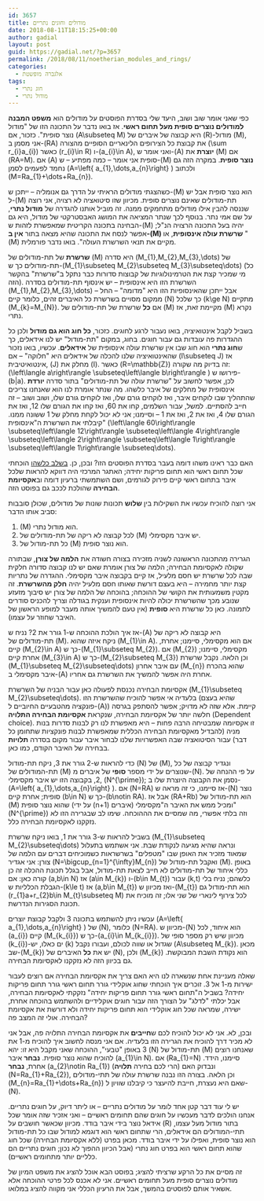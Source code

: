 ```yaml
---
id: 3657
title: מודולים וחוגים נתריים
date: 2018-08-11T18:15:25+00:00
author: gadial
layout: post
guid: https://gadial.net/?p=3657
permalink: /2018/08/11/noetherian_modules_and_rings/
categories:
  - אלגברה מופשטת
tags:
  - חוג נתרי
  - מודול נתרי
---
```

כפי שאני אומר שוב ושוב, היעד שלי בסדרת הפוסטים על מודולים הוא **משפט המבנה למודולים נוצרים סופית מעל תחום ראשי**. אז בואו נדבר על התכונה הזו של "מודול נוצר סופית". כזכור, אם \(A\subseteq M\) היא קבוצה של איברים של \(R\)-מודול \(M\), אני מסמן ב-\(RA\) את קבוצת כל הצירופים הלינאריים הסופיים מהצורה \(\sum r\_{i}a\_{i}\) כאשר \(r\_{i}\in R\) ו-\(a\_{i}\in A\), ואני אומר ש-\(A\) **יוצרת** את \(M\) אם \(RA=M\). אם \(A\) סופית אני אומר &#8211; כמה מפתיע &#8211; ש-\(M\) **נוצר סופית**. במקרה הזה גם נחמד לפעמים לסמן \(A=\left\{ a\_{1},\dots,a\_{n}\right\} \) ולכתוב \(M=Ra\_{1}+\dots+Ra\_{n}\).

כשהצגתי מודולים הראיתי על הדרך גם אנומליה &#8211; ייתכן ש-\(M\) הוא נוצר סופית אבל יש ל-\(M\) תת-מודולים שאינם נוצרים סופית. מכיוון שזו סיטואציה לא רצויה, אני רוצה שננסה להבין אילו מודולים מתחמקים ממנה. זה מוביל אותנו להגדרה של **מודול נתרי**, על שם אמי נתר. בנוסף לכך שנתר המציאה את המושג האבסטרקטי של מודול, היא גם הבחינה בתכונה הקריטית שמאפשרת לזהות ש-\(M\) יהיה בעל התכונה הרצויה הנ"ל; אפשר לנסח את התכונה שהיא מצאה בתור **אין ב-\(M\) שרשרת עולה אינסופית**, או "\(M\) מקיים את תנאי השרשרת העולה". בואו נדבר פורמלית.

**שרשרת** של תת-מודולים של \(M\) היא סדרה \(M\_{1},M\_{2},M\_{3},\dots\) של תת-מודולים כך ש-\(M\_{1}\subseteq M\_{2}\subseteq M\_{3}\subseteq\dots\) (כל מי שמכיר קצת את הטרמינולוגיות של קבוצות סדורות כבר נתקל ב"שרשרת" בהקשר הזה). השרשרת הזו היא אינסופית &#8211; יש אינסוף תת-מודולים בסדרה \(M\_{1},M\_{2},M\_{3},\dots\) &#8211; אבל ייתכן שהאינסופיות הזו היא "מדומה" &#8211; החל ממקום מסויים בשרשרת כל האיברים זהים, כלומר קיים \(N\) כך שלכל \(k\ge N\) מתקיים \(M\_{k}=M_{N}\). אם **כל** שרשרת של תת-מודולים של \(M\) מקיימת זאת, אז \(M\) נקרא נתרי.

בשביל לקבל אינטואיציה, בואו נעבור לרגע לחוגים. כזכור, **כל חוג הוא גם מודול** ולכן כל ההגדרות פה עובדות גם עבור חוגים. בחוג, במקום "תת-מודול" יש לנו אידאלים, כך ש**חוג נתרי** הוא חוג שבו אין שרשרת עולה אינסופית של **אידאלים**. עכשיו, בואו נזכור שהאינטואיציה שלנו להכלה של אידאלים היא "חלוקה" &#8211; אם \(I\subseteq J\) אז אינטואיטיבית, \(J\) מחלק את \(I\). כאשר \(R=\mathbb{Z}\) זה בדיוק מה שקורה: \(\left\langle a\right\rangle \subseteq\left\langle b\right\rangle \) פירושו ש-\(b|a\). לכן, אפשר לחשוב על "שרשרת עולה של תת-מודולים" בתור סדרה **יורדת** אינסופית של מחלקים של איבר כלשהו. מה שנתר אומרת לנו הוא שאנחנו צריכים שהתהליך שבו לוקחים איבר, ואז לוקחים גורם שלו, ואז לוקחים גורם שלו, ושוב ושוב &#8211; זה חייב להסתיים. למשל, עבור השלמים, קחו את 60, ואז קחו את הגורם שלו 12, ואז את הגורם שלו 4, ואז את 2, ואז את 1 &#8211; וסיימנו; אני לא יכול לקחת מחלק של 1 ששונה ממנו. קיבלתי את השרשרת ה"אינסופית" \(\left\langle 60\right\rangle \subseteq\left\langle 12\right\rangle \subseteq\left\langle 4\right\rangle \subseteq\left\langle 2\right\rangle \subseteq\left\langle 1\right\rangle \subseteq\left\langle 1\right\rangle \subseteq\dots\).

האם כבר ראינו משהו דומה בעבר בסדרת הפוסטים הזו? ובכן, כן. [בשלב כלשהו](https://gadial.net/2018/03/01/euclidean_domains_and_pids/) הוכחתי שכל תחום ראשי הוא תחום פריקות יחידה; האתגר המרכזי היה דווקא להראות שלכל איבר בתחום ראשי קיים פירוק לגורמים, ושם השתמשתי ברעיון דומה וב**אקסיומת הבחירה** שהולכת לככב גם בפוסט הזה.

אני רוצה להוכיח עכשיו את השקילות בין **שלוש** תכונות שונות של מודולים, שכולן סובבות סביב אותו הדבר:

  1. \(M\) הוא מודול נתרי.
  2. לכל קבוצה לא ריקה של תת-מודולים של \(M\) יש איבר מקסימלי.
  3. כל תת-מודול של \(M\) הוא נוצר סופית.

הגרירה מהתכונה הראשונה לשניה מזכירה בצורה חשודה את **הלמה של צורן**, שבתורה שקולה לאקסיומת הבחירה; הלמה של צורן אומרת שאם יש לנו קבוצה סדורה חלקית שבה לכל שרשרת יש חסם מלעיל, אז קיים בקבוצה איבר מקסימלי. ההגדרה של נתריות קצת יותר מחמירה &#8211; היא בעצם דורשת שאותו חסם מלעיל יהיה **חלק מהשרשרת**. זה מקטין משמעותית את הקושי של ההוכחה; בהוכחה של הלמה של צורן יש סיבוך מזעזע שנובע מכך שהשרשרת יכולה להיות אינסופית וענקית בגודלה וצריך להכניס סודרים לתמונה. כאן כל שרשרת היא **סופית** (אין טעם להמשיך אותה מעבר למופע הראשון של האיבר שחוזר על עצמו).

אז איך הולכת ההוכחה ש-1 גורר את 2? נניח ש-\(A\) היא קבוצה לא ריקה של תת-מודולים של \(M\). ניקח איזה שהוא \(M\_{1}\in A\). אם הוא מקסימלי, סיימנו; אחרת, קיים \(M\_{2}\in A\) כך ש-\(M\_{1}\subseteq M\_{2}\). אם \(M\_{2}\) מקסימלי, סיימנו; אחרת קיים \(M\_{3}\in A\) כך ש-\(M\_{2}\subseteq M\_{3}\) וכן הלאה. נקבל שרשרת \(M\_{1}\subseteq M\_{2}\subseteq\dots\) עם איבר אחרון \(M_{n}\) שהוא בהכרח איבר מקסימלי ב-\(A\) אחרת היה אפשר להמשיך את השרשרת גם אחריו.

אקסיומת הבחירה נכנסת לפעולה כאן עבור הבניה של השרשרת \(M\_{1}\subseteq M\_{2}\subseteq\dots\). בלעדיה אי אפשר להוכיח שהשרשרת הזו (שהיא בעצם פונקציה מהטבעיים החיוביים ל-\(A\)) קיימת. אלא שזה לא מדויק; אפשר להסתפק בגרסה חלשה יותר של אקסיומת הבחירה, שנקראת **אקסיומת הבחירה התלויה** (Dependent choice). זו אקסיומה שמבטיחה הרבה פחות &#8211; היא מאפשרת לנו רק לבנות סדרות בנות מניה (להבדיל מאקסיומת הבחירה הכללית שמאפשרת לבנות פונקציות שתחומן כל דבר) עבור הסיטואציה שבה האפשרויות שלנו לבחור איבר עבור מקום בסדרה **תלויות** בבחירה של האיבר הקודם, כמו כאן.

כדי להראות ש-2 גורר את 3, ניקח תת-מודול \(N\) של \(M\), ונגדיר קבוצה של כל תת-המודולים של \(M\) שנוצרים על ידי מספר **סופי** של איברים מ-\(N\). על פי ההנחה של 2, בקבוצה הזו יש איבר מקסימלי, \(N^{\prime}\); נסמן את הקבוצה היוצרת שלו ב-\(A=\left\{ a\_{1},\dots,a\_{n}\right\} \). אם \(N=RA\) אז סיימנו, כי זה מראה ש-\(N\) נוצר סופית; אחרת קיים \(b\in N\) כך ש-\(b\notin RA\). אבל אז \(RA+Rb\) הוא תת-מודול של \(M\) שהוא נוצר סופית (על ידי \(n+1\) איברים) ומכיל ממש את האיבר ה"מקסימלי" \(N^{\prime}\) וזה בלתי אפשרי, מה שמסיים את הההוכחה. שימו לב שבגרירה הזו לא נזקקנו לאקסיומת הבחירה כלל.

בשביל להראות ש-3 גורר את 1, בואו ניקח שרשרת \(M\_{1}\subseteq M\_{2}\subseteq\dots\) ונראה שהיא מגיעה לנקודת שבת. אני אשתמש בתעלול שמאוד מזכיר את האופן שבו "מטפלים" בשרשראות כשמוכיחים דברים עם הלמה של צורן: אני אגדיר \(N=\bigcup\_{n=1}^{\infty}M\_{n}\) ואקבל תת-מודול של \(M\). באופן כללי איחוד של תת-מודולים לא חייב לצאת תת-מודול, אבל בגלל תכונת ההכלה זה כן קורה כאן: אם \(a,b\in N\) אז \(a\in M\_{k}\) ו-\(b\in M\_{t}\) עבור \(k,t\) כלשהם; נניח בלי הגבלת הכלליות ש-\(k\le t\) אז \(a,b\in M\_{t}\) ואז מכיוון ש-\(M\_{t}\) הוא תת-מודול גם \(r\_{1}a+r\_{2}b\in M_{t}\subseteq M\) לכל צירוף לינארי של שני אלו; זה מוכיח את תכונת הסגירות הנדרשת.

עכשיו ניתן להשתמש בתכונה 3 ולקבל קבוצת יוצרים \(A=\left\{ a\_{1},\dots,a\_{n}\right\} \) של \(N\), כלומר \(N=RA\). מכיוון ש-\(N\) הוא איחוד, לכל \(a\_{i}\) קיים \(M\_{k\_{i}}\) כך ש-\(a\_{i}\in M\_{k\_{i}}\). מכיוון שיש רק מספר סופי של \(k\_{i}\)-ים כאלו, יש \(k\) שגדול או שווה לכולם, ועבורו נקבל \(A\subseteq M\_{k}\). מכאן שב-\(M_{k}\) יש את **כל** האיברים של \(N\), ולכן \(M_{k}\) הוא נקודת השבת המבוקשת. גם בכיוון הזה לא נזקקנו לאקסיומת הבחירה.

שאלה מעניינת אחת שנשארה לנו היא האם צריך את אקסיומת הבחירה אם רוצים לעבור ישירות מ-1 אל 3. זוכרים איך הוכחתי שחוג אוקלידי גורר תחום ראשי גורר תחום פריקות יחידה? בשביל ה"תחום ראשי גורר תחום פריקות יחידה" נזקקתי לאקסיומת הבחירה, אבל יכלתי "לדלג" על הצורך הזה עבור חוגים אוקלידיים ולהשתמש בהוכחה אחרת, ישירה, שמראה שכל חוג אוקלידי הוא תחום פריקות יחידה ולא דורשת את אקסיומת הבחירה. אולי זה המצב פה?

ובכן, לא. אני לא יכול להוכיח לכם ש**חייבים** את אקסיומת הבחירה התלויה פה, אבל אני לא מכיר דרך להוכיח את הגרירה הזו בלעדיה. אם אני מנסה לחשוב איך להוכיח מ-1 את 3 באופן "טבעי", ההוכחה שאני מקבל היא זו: יהא \(N\) תת-מודול של \(M\) שאנחנו רוצים להוכיח שהוא נוצר סופית. **נבחר** איבר \(a\_{1}\in N\). אם \(Ra\_{1}=N\) סיימנו, הידד. אחרת, **נבחר** \(a\_{2}\notin Ra\_{1}\) (הרי לכם בחירה **תלויה**) ונבדוק האם \(N=Ra\_{1}+Ra\_{2}\), וכן הלאה. בצורה הזו נבנה שרשרת עולה של תתי-מודולים \(M\_{n}=Ra\_{1}+\dots+Ra_{n}\) שאם היא נעצרת, חייבת להיעצר כי קיבלנו שוויון ל-\(N\).

יש לי עוד דבר קטן אחד לומר על מודולים נתריים &#8211; או ליתר דיוק, על חוגים נתריים. אנחנו הולכים לדבר מעכשיו על חוגים שהם תחומים ראשיים &#8211; ואני אזכיר שזה אומר שכל אידאל נוצר בידי איבר בודד. מכיוון שכאשר חושבים על \(R\) בתור מודול מעל עצמו, תתי-המודולים הם אידאלים, הרי שתחום ראשי הוא דוגמא למודול שבו כל תת-מודול הוא נוצר סופית, ואפילו על ידי איבר בודד. מכאן בפרט (ללא אקסיומת הבחירה) שכל חוג שהוא תחום ראשי הוא בפרט חוג נתרי (אבל הכיוון ההפוך לא נכון; חוגים נתריים הם כלליים יותר מתחומים ראשיים).

זה מסיים את כל הרקע שרציתי להציג; בפוסט הבא אוכל להציג את משפט המיון של מודולים נוצרים סופית מעל תחומים ראשיים. אני לא אכנס לכל פרטי ההוכחה אלא אשאיר אותם לפוסטים בהמשך, אבל את הרעיון הכללי אני מקווה להציג במלואו.